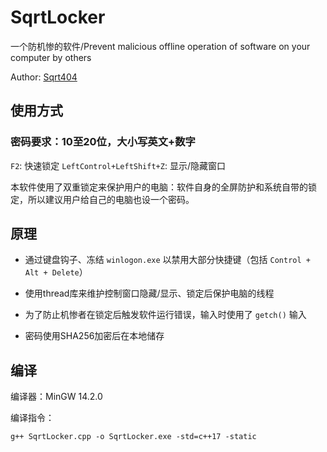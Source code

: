 # SqrtLocker
一个防机惨的软件/Prevent malicious offline operation of software on your computer by others

Author: [Sqrt404](https://github.com/Sqrt404)

## 使用方式

### 密码要求：10至20位，大小写英文+数字

`F2`:  快速锁定
`LeftControl+LeftShift+Z`: 显示/隐藏窗口

本软件使用了双重锁定来保护用户的电脑：软件自身的全屏防护和系统自带的锁定，所以建议用户给自己的电脑也设一个密码。


## 原理
 - 通过键盘钩子、冻结 `winlogon.exe` 以禁用大部分快捷键（包括 `Control + Alt + Delete`）

 - 使用thread库来维护控制窗口隐藏/显示、锁定后保护电脑的线程

 - 为了防止机惨者在锁定后触发软件运行错误，输入时使用了 `getch()` 输入

 - 密码使用SHA256加密后在本地储存


## 编译

编译器：MinGW 14.2.0

编译指令：
```
g++ SqrtLocker.cpp -o SqrtLocker.exe -std=c++17 -static
```

